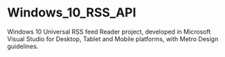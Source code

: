 # Windows_10_RSS_API
Windows 10 Universal RSS feed Reader project, developed in Microsoft Visual Studio for Desktop, Tablet and Mobile platforms, with Metro Design guidelines.
